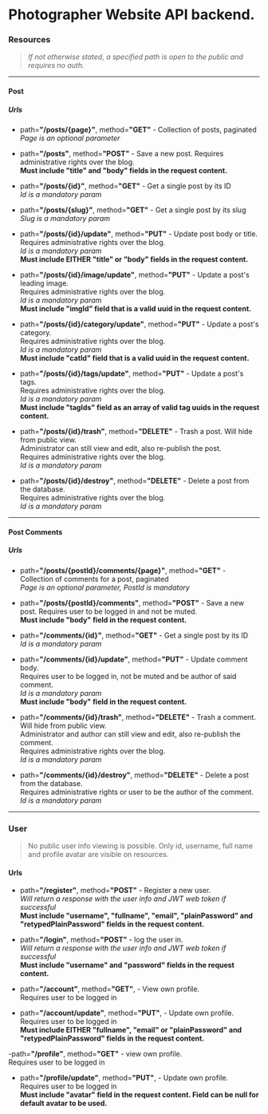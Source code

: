 # Photographer Website API backend.

### Resources

>*If not otherwise stated, a specified path is open to the public and requires no auth.*

___

#### Post

##### Urls

- path=__"/posts/{page}"__, method=__"GET"__ - Collection of posts, paginated<br>
*Page is an optional parameter*

- path=__"/posts"__, method=__"POST"__ - Save a new post. 
Requires administrative rights over the blog. <br> 
__Must include "title" and "body" fields in the request content.__

- path=__"/posts/{id}"__, method=__"GET"__ - Get a single post by its ID<br>
*Id is a mandatory param*

- path=__"/posts/{slug}"__, method=__"GET"__ - Get a single post by its slug<br>
*Slug is a mandatory param*

- path=__"/posts/{id}/update"__, method=__"PUT"__ - Update post body or title.<br>
Requires administrative rights over the blog. <br> 
*Id is a mandatory param*<br>
__Must include EITHER "title" or "body" fields in the request content.__

- path=__"/posts/{id}/image/update"__, method=__"PUT"__ - Update a post's leading image.<br>
Requires administrative rights over the blog. <br> 
*Id is a mandatory param*<br>
__Must include "imgId" field that is a valid uuid in the request content.__

- path=__"/posts/{id}/category/update"__, method=__"PUT"__ - Update a post's category.<br>
Requires administrative rights over the blog. <br> 
*Id is a mandatory param*<br>
__Must include "catId" field that is a valid uuid in the request content.__

- path=__"/posts/{id}/tags/update"__, method=__"PUT"__ - Update a post's tags.<br>
Requires administrative rights over the blog. <br> 
*Id is a mandatory param*<br>
__Must include "tagIds" field as an array of valid tag uuids in the request content.__

- path=__"/posts/{id}/trash"__, method=__"DELETE"__ - Trash a post. Will hide from public view.<br>
Administrator can still view and edit, also re-publish the post.<br>
Requires administrative rights over the blog. <br> 
*Id is a mandatory param*<br>

- path=__"/posts/{id}/destroy"__, method=__"DELETE"__ - Delete a post from the database.<br>
Requires administrative rights over the blog. <br> 
*Id is a mandatory param*<br>

___

#### Post Comments

##### Urls

- path=__"/posts/{postId}/comments/{page}"__, method=__"GET"__ - Collection of comments for a post, paginated<br>
*Page is an optional parameter, PostId is mandatory*

- path=__"/posts/{postId}/comments"__, method=__"POST"__ - Save a new post. 
Requires user to be logged in and not be muted. <br> 
__Must include "body" field in the request content.__

- path=__"/comments/{id}"__, method=__"GET"__ - Get a single post by its ID<br>
*Id is a mandatory param*

- path=__"/comments/{id}/update"__, method=__"PUT"__ - Update comment body.<br>
Requires user to be logged in, not be muted and be author of said comment. <br> 
*Id is a mandatory param*<br>
__Must include "body" field in the request content.__

- path=__"/comments/{id}/trash"__, method=__"DELETE"__ - Trash a comment. Will hide from public view.<br>
Administrator and author can still view and edit, also re-publish the comment.<br>
Requires administrative rights over the blog. <br> 
*Id is a mandatory param*<br>

- path=__"/comments/{id}/destroy"__, method=__"DELETE"__ - Delete a post from the database.<br>
Requires administrative rights or user to be the author of the comment. <br> 
*Id is a mandatory param*<br>

___

### User

> No public user info viewing is possible. Only id, username, full name and profile avatar are visible on resources.
>
#### Urls

- path=__"/register"__, method=__"POST"__ - Register a new user.<br>
*Will return a response with the user info and JWT web token if successful*<br>
__Must include "username", "fullname", "email", "plainPassword" and "retypedPlainPassword" fields in the request content.__

- path=__"/login"__, method=__"POST"__ - log the user in.<br>
*Will return a response with the user info and JWT web token if successful*<br>
__Must include "username" and "password" fields in the request content.__

- path=__"/account"__, method=__"GET"__, - View own profile.<br>
Requires user to be logged in<br>

- path=__"/account/update"__, method=__"PUT"__, - Update own profile.<br>
Requires user to be logged in<br>
__Must include EITHER "fullname", "email" or "plainPassword" and "retypedPlainPassword" fields in the request content.__

-path=__"/profile"__, method=__"GET"__ - view own profile.<br>
Requires user to be logged in<br>

- path=__"/profile/update"__, method=__"PUT"__, - Update own profile.<br>
Requires user to be logged in<br>
__Must include "avatar" field in the request content. Field can be null for default avatar to be used.__